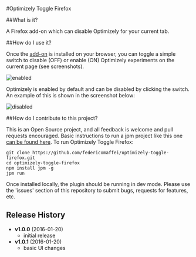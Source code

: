 #Optimizely Toggle Firefox

##What is it?

A Firefox add-on which can disable Optimizely for your current tab.

##How do I use it?

Once the [add-on](https://addons.mozilla.org/en-US/firefox/addon/optimizely-toggle/) is installed on your browser, you can toggle a simple switch to disable (OFF) or enable (ON) Optimizely experiments on the current page (see screenshots).

![enabled](http://i.imgur.com/jX1RNjhl.png)

Optimizely is enabled by default and can be disabled by clicking the switch. An example of this is shown in the screenshot below:

![disabled](http://i.imgur.com/Q2IhDbyl.png)

##How do I contribute to this project?

This is an Open Source project, and all feedback is welcome and pull requests encouraged.
Basic instructions to run a jpm project like this one [can be found here](https://developer.mozilla.org/en-US/Add-ons/SDK/Tutorials/Getting_Started_%28jpm%29).
To run Optimizely Toggle Firefox:

```
git clone https://github.com/federicomaffei/optimizely-toggle-firefox.git
cd optimizely-toggle-firefox
npm install jpm -g
jpm run
```

Once installed locally, the plugin should be running in dev mode.
Please use the 'issues' section of this repository to submit bugs, requests for features, etc.

## Release History
- **v1.0.0** (2016-01-20)
    - initial release
- **v1.0.1** (2016-01-20)
    - basic UI changes